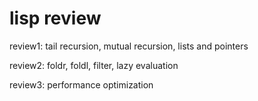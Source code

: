 # lisp review

review1: tail recursion, mutual recursion, lists and pointers

review2: foldr, foldl, filter, lazy evaluation

review3: performance optimization
